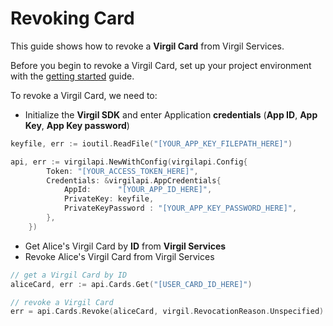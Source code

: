 # Revoking Card

This guide shows how to revoke a **Virgil Card** from Virgil Services.

Before you begin to revoke a Virgil Card, set up your project environment with the [getting started](/docs/guides/configuration/client-configuration.md) guide.

To revoke a Virgil Card, we need to:

- Initialize the **Virgil SDK** and enter Application **credentials** (**App ID**, **App Key**, **App Key password**)

```go
keyfile, err := ioutil.ReadFile("[YOUR_APP_KEY_FILEPATH_HERE]")

api, err := virgilapi.NewWithConfig(virgilapi.Config{
		Token: "[YOUR_ACCESS_TOKEN_HERE]",
		Credentials: &virgilapi.AppCredentials{
			AppId:      "[YOUR_APP_ID_HERE]",
			PrivateKey: keyfile,
			PrivateKeyPassword : "[YOUR_APP_KEY_PASSWORD_HERE]",
		},
	})
```

- Get Alice's Virgil Card by **ID** from **Virgil Services**
- Revoke Alice's Virgil Card from Virgil Services

```go
// get a Virgil Card by ID
aliceCard, err := api.Cards.Get("[USER_CARD_ID_HERE]")

// revoke a Virgil Card
err = api.Cards.Revoke(aliceCard, virgil.RevocationReason.Unspecified)
```
